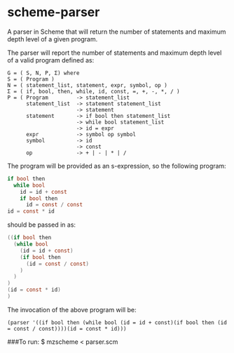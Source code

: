 scheme-parser
=============

A parser in Scheme that will return the number of statements and maximum depth level of a given program.

The parser will report the number of statements and maximum depth level of a valid program defined as:

```
G = ( S, N, P, Σ) where
S = ( Program )
N = ( statement_list, statement, expr, symbol, op )
Σ = ( if, bool, then, while, id, const, =, +, -, *, / )
P = ( Program         -> statement_list
      statement_list  -> statement statement_list
                      -> statement
      statement       -> if bool then statement_list
                      -> while bool statement_list
                      -> id = expr
      expr            -> symbol op symbol
      symbol          -> id
                      -> const
      op              -> + | - | * | /
```


The program will be provided as an s-expression, so the following program:

```C
if bool then
  while bool
    id = id + const
    if bool then
      id = const / const
id = const * id
```

should be passed in as:

```C
((if bool then
  (while bool
    (id = id + const)
    (if bool then
      (id = const / const)
    )
  )
)
(id = const * id)
)
```

The invocation of the above program will be:
    
    (parser '((if bool then (while bool (id = id + const)(if bool then (id = const / const))))(id = const * id)))

###To run:
    $ mzscheme < parser.scm